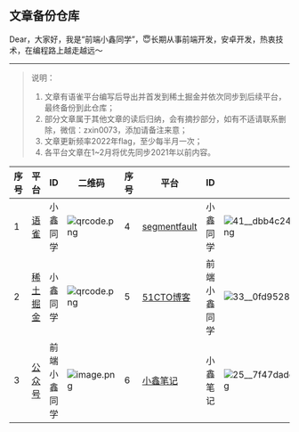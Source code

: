 ## 文章备份仓库


Dear，大家好，我是“前端小鑫同学”，😇长期从事前端开发，安卓开发，热衷技术，在编程路上越走越远～

---

> 说明：
> 1. 文章有语雀平台编写后导出并首发到稀土掘金并依次同步到后续平台，最终备份到此仓库；
> 1. 部分文章属于其他文章的读后归纳，会有摘抄部分，如有不适请联系删除，微信：zxin0073，添加请备注来意；
> 1. 文章更新频率2022年flag，至少每半月一次；
> 1. 各平台文章在1~2月将优先同步2021年以前内容。

| 序号 | 平台 | ID | 二维码 | 序号 | 平台 | ID | 二维码 |
| --- | --- | --- | --- | --- | --- | --- | --- |
| 1 | [语雀](https://www.yuque.com/it200) | 小鑫同学 | ![qrcode.png](https://cdn.nlark.com/yuque/0/2021/png/2373519/1640852946149-3d109560-8fc0-478d-b8d6-bf7f8f750415.png#clientId=ub7be1ed7-c6a8-4&from=drop&height=200&id=c28qQ&margin=%5Bobject%20Object%5D&name=qrcode.png&originHeight=400&originWidth=400&originalType=binary&ratio=1&size=33868&status=done&style=none&taskId=uc8b4e4fa-115e-4caa-9591-4a92bbc0bef&width=200) | 4 | [segmentfault](https://segmentfault.com/u/xiaoxintongxue) | 小鑫同学 | ![41__dbb4c2404f09b5146f3e2edc11681de8_a69cb540f3b7ca3575f06f52630a0ce0.png](https://cdn.nlark.com/yuque/0/2021/png/2373519/1640853198515-42b94d12-98e3-4d26-8cf8-9abd7cbdc84f.png#clientId=ub7be1ed7-c6a8-4&from=drop&height=200&id=BnmPC&margin=%5Bobject%20Object%5D&name=41__dbb4c2404f09b5146f3e2edc11681de8_a69cb540f3b7ca3575f06f52630a0ce0.png&originHeight=400&originWidth=400&originalType=binary&ratio=1&size=31839&status=done&style=none&taskId=u1777c521-7eaa-44de-a02d-513f3081a21&width=200) |
| 2 | [稀土掘金](https://juejin.cn/user/3966693685871694) | 小鑫同学 | ![qrcode.png](https://cdn.nlark.com/yuque/0/2021/png/2373519/1640853112423-d720081f-5d26-42bb-bb71-d58a4e3a05d2.png#clientId=ub7be1ed7-c6a8-4&from=drop&height=200&id=YGZ0E&margin=%5Bobject%20Object%5D&name=qrcode.png&originHeight=400&originWidth=400&originalType=binary&ratio=1&size=19799&status=done&style=none&taskId=u9237d547-4157-4541-99b7-2d0b68430ee&width=200) | 5 | [51CTO博客](https://blog.51cto.com/u_11711012) | 前端小鑫同学 | ![33__0fd9528a527a5ce5d8e75fd4ff538bcc_6eff30131b1ef326aa69af91f4fdeeca.png](https://cdn.nlark.com/yuque/0/2021/png/2373519/1640853229013-536e739b-913c-486c-9505-fc585155c658.png#clientId=ub7be1ed7-c6a8-4&from=drop&height=200&id=y717Q&margin=%5Bobject%20Object%5D&name=33__0fd9528a527a5ce5d8e75fd4ff538bcc_6eff30131b1ef326aa69af91f4fdeeca.png&originHeight=400&originWidth=400&originalType=binary&ratio=1&size=8999&status=done&style=none&taskId=ufa56c048-baf7-4c38-9d5b-b1acac47811&width=200) |
| 3 | [公众号](https://mp.weixin.qq.com/) |  前端小鑫同学 | ![image.png](https://cdn.nlark.com/yuque/0/2021/png/2373519/1640852012212-18c06f88-44fa-4f17-a756-0e14dbdc8f7c.png#clientId=ub7be1ed7-c6a8-4&from=paste&height=194&id=g74b6&margin=%5Bobject%20Object%5D&name=image.png&originHeight=258&originWidth=258&originalType=binary&ratio=1&size=38192&status=done&style=none&taskId=u553d3d29-c478-4640-a85b-574e56857c4&width=194) | 6 | [小鑫笔记](https://ospoon.github.io/) | 小鑫笔记 | ![25__7f47dadc0680ad9efcdfcf9367100812_ffe6fb0208016e115cf5684f3693d448.png](https://cdn.nlark.com/yuque/0/2021/png/2373519/1640853256378-b3fd5369-ffe9-42ac-8cb7-30fe01880943.png#clientId=ub7be1ed7-c6a8-4&from=drop&height=200&id=lPlBC&margin=%5Bobject%20Object%5D&name=25__7f47dadc0680ad9efcdfcf9367100812_ffe6fb0208016e115cf5684f3693d448.png&originHeight=400&originWidth=400&originalType=binary&ratio=1&size=9596&status=done&style=none&taskId=u34bcc26f-d4a3-451c-900c-fe16f1abb39&width=200) |

